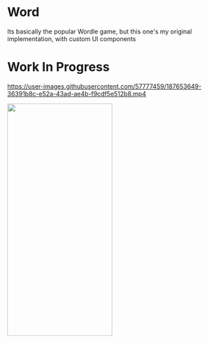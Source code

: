 # Word
Its basically the popular Wordle game, but this one's my original implementation, with custom UI components
# Work In Progress

https://user-images.githubusercontent.com/57777459/187653649-36391b8c-e52a-43ad-ae4b-f9cdf5e512b8.mp4

<img src="https://user-images.githubusercontent.com/57777459/187653673-94b218f8-6529-4fe2-b628-60120b605275.jpg" width="240" height="533"/>
